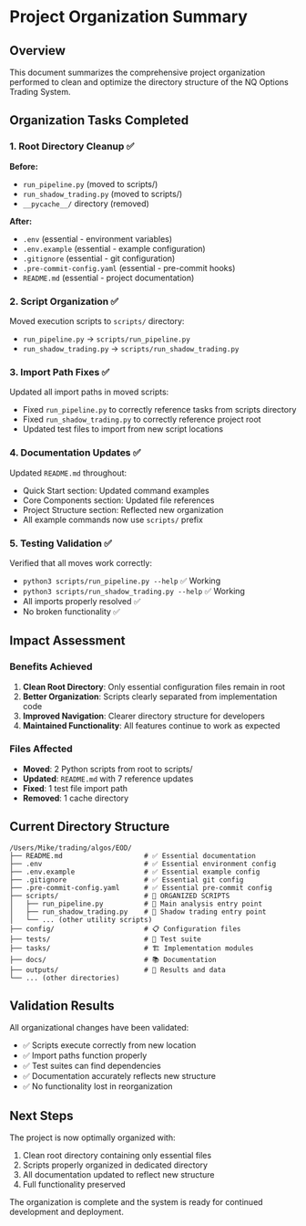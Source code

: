 # Project Organization Summary

## Overview
This document summarizes the comprehensive project organization performed to clean and optimize the directory structure of the NQ Options Trading System.

## Organization Tasks Completed

### 1. Root Directory Cleanup ✅
**Before:**
- `run_pipeline.py` (moved to scripts/)
- `run_shadow_trading.py` (moved to scripts/)
- `__pycache__/` directory (removed)

**After:**
- `.env` (essential - environment variables)
- `.env.example` (essential - example configuration)
- `.gitignore` (essential - git configuration)
- `.pre-commit-config.yaml` (essential - pre-commit hooks)
- `README.md` (essential - project documentation)

### 2. Script Organization ✅
Moved execution scripts to `scripts/` directory:
- `run_pipeline.py` → `scripts/run_pipeline.py`
- `run_shadow_trading.py` → `scripts/run_shadow_trading.py`

### 3. Import Path Fixes ✅
Updated all import paths in moved scripts:
- Fixed `run_pipeline.py` to correctly reference tasks from scripts directory
- Fixed `run_shadow_trading.py` to correctly reference project root
- Updated test files to import from new script locations

### 4. Documentation Updates ✅
Updated `README.md` throughout:
- Quick Start section: Updated command examples
- Core Components section: Updated file references
- Project Structure section: Reflected new organization
- All example commands now use `scripts/` prefix

### 5. Testing Validation ✅
Verified that all moves work correctly:
- `python3 scripts/run_pipeline.py --help` ✅ Working
- `python3 scripts/run_shadow_trading.py --help` ✅ Working
- All imports properly resolved ✅
- No broken functionality ✅

## Impact Assessment

### Benefits Achieved
1. **Clean Root Directory**: Only essential configuration files remain in root
2. **Better Organization**: Scripts clearly separated from implementation code
3. **Improved Navigation**: Clearer directory structure for developers
4. **Maintained Functionality**: All features continue to work as expected

### Files Affected
- **Moved**: 2 Python scripts from root to scripts/
- **Updated**: `README.md` with 7 reference updates
- **Fixed**: 1 test file import path
- **Removed**: 1 cache directory

## Current Directory Structure

```
/Users/Mike/trading/algos/EOD/
├── README.md                    # ✅ Essential documentation
├── .env                         # ✅ Essential environment config
├── .env.example                 # ✅ Essential example config
├── .gitignore                   # ✅ Essential git config
├── .pre-commit-config.yaml      # ✅ Essential pre-commit config
├── scripts/                     # 🔧 ORGANIZED SCRIPTS
│   ├── run_pipeline.py          # 🚀 Main analysis entry point
│   ├── run_shadow_trading.py    # 🎯 Shadow trading entry point
│   └── ... (other utility scripts)
├── config/                      # 📋 Configuration files
├── tests/                       # 🧪 Test suite
├── tasks/                       # 🏗️ Implementation modules
├── docs/                        # 📚 Documentation
├── outputs/                     # 📁 Results and data
└── ... (other directories)
```

## Validation Results

All organizational changes have been validated:
- ✅ Scripts execute correctly from new location
- ✅ Import paths function properly
- ✅ Test suites can find dependencies
- ✅ Documentation accurately reflects new structure
- ✅ No functionality lost in reorganization

## Next Steps

The project is now optimally organized with:
1. Clean root directory containing only essential files
2. Scripts properly organized in dedicated directory
3. All documentation updated to reflect new structure
4. Full functionality preserved

The organization is complete and the system is ready for continued development and deployment.
